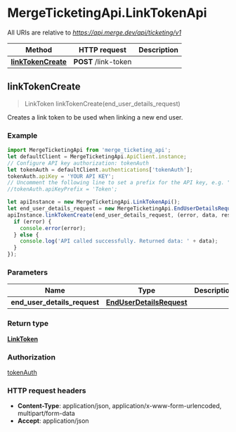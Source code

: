 # MergeTicketingApi.LinkTokenApi

All URIs are relative to *https://api.merge.dev/api/ticketing/v1*

Method | HTTP request | Description
------------- | ------------- | -------------
[**linkTokenCreate**](LinkTokenApi.md#linkTokenCreate) | **POST** /link-token | 



## linkTokenCreate

> LinkToken linkTokenCreate(end_user_details_request)



Creates a link token to be used when linking a new end user.

### Example

```javascript
import MergeTicketingApi from 'merge_ticketing_api';
let defaultClient = MergeTicketingApi.ApiClient.instance;
// Configure API key authorization: tokenAuth
let tokenAuth = defaultClient.authentications['tokenAuth'];
tokenAuth.apiKey = 'YOUR API KEY';
// Uncomment the following line to set a prefix for the API key, e.g. "Token" (defaults to null)
//tokenAuth.apiKeyPrefix = 'Token';

let apiInstance = new MergeTicketingApi.LinkTokenApi();
let end_user_details_request = new MergeTicketingApi.EndUserDetailsRequest(); // EndUserDetailsRequest | 
apiInstance.linkTokenCreate(end_user_details_request, (error, data, response) => {
  if (error) {
    console.error(error);
  } else {
    console.log('API called successfully. Returned data: ' + data);
  }
});
```

### Parameters


Name | Type | Description  | Notes
------------- | ------------- | ------------- | -------------
 **end_user_details_request** | [**EndUserDetailsRequest**](EndUserDetailsRequest.md)|  | 

### Return type

[**LinkToken**](LinkToken.md)

### Authorization

[tokenAuth](../README.md#tokenAuth)

### HTTP request headers

- **Content-Type**: application/json, application/x-www-form-urlencoded, multipart/form-data
- **Accept**: application/json

